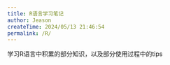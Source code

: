 ```yaml
---
title: R语言学习笔记
author: Jeason
createTime: 2024/05/13 21:46:54
permalink: /R/
---
```


学习R语言中积累的部分知识，以及部分使用过程中的tips
